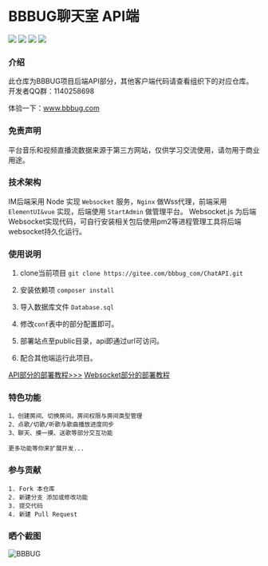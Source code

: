 <p align="left">
<h1>BBBUG聊天室 API端</h1>
</p>
<p align="left">
<a href="https://gitee.com/bbbug_com/ChatAPI/stargazers" target="_blank"><img src="https://svg.hamm.cn/gitee.svg?type=star&user=bbbug_com&project=ChatAPI"/></a>
<a href="https://gitee.com/bbbug_com/ChatAPI/members" target="_blank"><img src="https://svg.hamm.cn/gitee.svg?type=fork&user=bbbug_com&project=ChatAPI"/></a>
<img src="https://svg.hamm.cn/badge.svg?key=Base&value=Vue.Element"/>
<img src="https://svg.hamm.cn/badge.svg?key=License&value=Apache-2.0"/>
</p>

### 介绍

此仓库为BBBUG项目后端API部分，其他客户端代码请查看组织下的对应仓库。开发者QQ群：1140258698

体验一下：<a href="https://www.bbbug.com/" target="_blank">www.bbbug.com</a>

### 免责声明

平台音乐和视频直播流数据来源于第三方网站，仅供学习交流使用，请勿用于商业用途。

### 技术架构

IM后端采用 Node 实现 ```Websocket``` 服务，```Nginx``` 做Wss代理，前端采用 ```ElementUI&vue``` 实现，后端使用 ```StartAdmin``` 做管理平台。 Websocket.js 为后端Websocket实现代码，可自行安装相关包后使用pm2等进程管理工具将后端websocket持久化运行。


### 使用说明

1. clone当前项目 ```git clone https://gitee.com/bbbug_com/ChatAPI.git```

2. 安装依赖项 ```composer install```

3. 导入数据库文件 ```Database.sql```

4. 修改```conf```表中的部分配置即可。

5. 部署站点至public目录，api即通过url可访问。

6. 配合其他端运行此项目。

[API部分的部署教程>>>](https://doc.bbbug.com/3097468.html)
[Websocket部分的部署教程](https://doc.bbbug.com/3097478.html)

### 特色功能
```
1、创建房间、切换房间，房间权限与房间类型管理
2、点歌/切歌/听歌与歌曲播放进度同步
3、聊天、摸一摸、送歌等部分交互功能

更多功能等你来扩展开发...
```


### 参与贡献
```
1. Fork 本仓库
2. 新建分支 添加或修改功能
3. 提交代码
4. 新建 Pull Request
```

### 晒个截图
![BBBUG](https://images.gitee.com/uploads/images/2020/1105/220353_28e6e322_145025.png "截屏2020-11-05 22.03.36.png")
